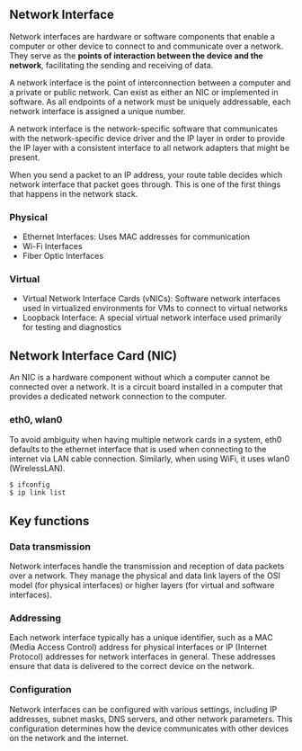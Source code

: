 ## Network Interface

Network interfaces are hardware or software components that enable a computer or other device to connect to and communicate over a network. They serve as the **points of interaction between the device and the network**, facilitating the sending and receiving of data.

A network interface is the point of interconnection between a computer and a private or public network. Can exist as either an NIC or implemented in software. As all endpoints of a network must be uniquely addressable, each network interface is assigned a unique number.

A network interface is the network-specific software that communicates with the network-specific device driver and the IP layer in order to provide the IP layer with a consistent interface to all network adapters that might be present.

When you send a packet to an IP address, your route table decides which network interface that packet goes through. This is one of the first things that happens in the network stack.

### Physical

- Ethernet Interfaces: Uses MAC addresses for communication
- Wi-Fi Interfaces
- Fiber Optic Interfaces

### Virtual

- Virtual Network Interface Cards (vNICs): Software network interfaces used in virtualized environments for VMs to connect to virtual networks
- Loopback Interface: A special virtual network interface used primarily for testing and diagnostics

## Network Interface Card (NIC)

An NIC is a hardware component without which a computer cannot be connected over a network. It is a circuit board installed in a computer that provides a dedicated network connection to the computer.

### eth0, wlan0

To avoid ambiguity when having multiple network cards in a system, eth0 defaults to the ethernet interface that is used when connecting to the internet via LAN cable connection. Similarly, when using WiFi, it uses wlan0 (WirelessLAN).

```sh
$ ifconfig
$ ip link list
```

## Key functions

### Data transmission

Network interfaces handle the transmission and reception of data packets over a network. They manage the physical and data link layers of the OSI model (for physical interfaces) or higher layers (for virtual and software interfaces).

### Addressing

Each network interface typically has a unique identifier, such as a MAC (Media Access Control) address for physical interfaces or IP (Internet Protocol) addresses for network interfaces in general. These addresses ensure that data is delivered to the correct device on the network.

### Configuration

Network interfaces can be configured with various settings, including IP addresses, subnet masks, DNS servers, and other network parameters. This configuration determines how the device communicates with other devices on the network and the internet.
